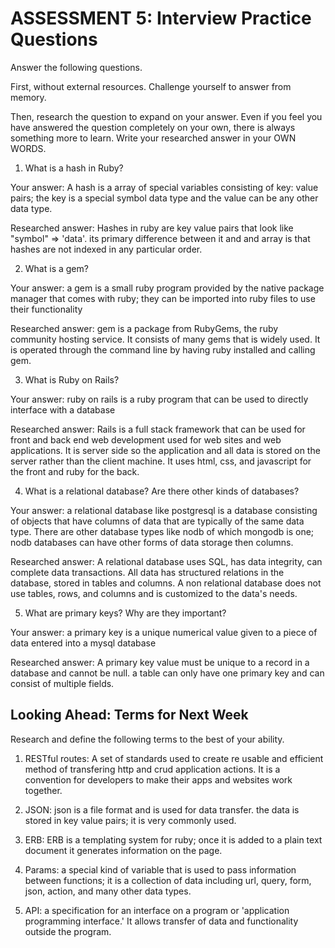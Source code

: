 # ASSESSMENT 5: Interview Practice Questions

Answer the following questions.

First, without external resources. Challenge yourself to answer from memory.

Then, research the question to expand on your answer. Even if you feel you have answered the question completely on your own, there is always something more to learn. Write your researched answer in your OWN WORDS.

1. What is a hash in Ruby?

Your answer: A hash is a array of special variables consisting of key: value pairs; the key is a special symbol data type and the value can be any other data type.

Researched answer: Hashes in ruby are key value pairs that look like "symbol" => 'data'. its primary difference between it and and array is that hashes are not indexed in any particular order.

2. What is a gem?

Your answer: a gem is a small ruby program provided by the native package manager that comes with ruby; they can be imported into ruby files to use their functionality

Researched answer: gem is a package from RubyGems, the ruby community hosting service. It consists of many gems that is widely used. It is operated through the command line by having ruby installed and calling gem. 

3. What is Ruby on Rails?

Your answer: ruby on rails is a ruby program that can be used to directly interface with a database

Researched answer: Rails is a full stack framework that can be used for front and back end web development used for web sites and web applications. It is server side so the application and all data is stored on the server rather than the client machine. It uses html, css, and javascript for the front and ruby for the back. 

4. What is a relational database? Are there other kinds of databases? 

Your answer: a relational database like postgresql is a database consisting of objects that have columns of data that are typically of the same data type. There are other database types like nodb of which mongodb is one; nodb databases can have other forms of data storage then columns. 

Researched answer: A relational database uses SQL, has data integrity, can complete data transactions. All data has structured relations in the database, stored in tables and columns.  A non relational database does not use tables, rows, and columns and is customized to the data's needs.

5. What are primary keys? Why are they important?

Your answer: a primary key is a unique numerical value given to a piece of data entered into a mysql database 

Researched answer: A primary key value must be unique to a record in a database and cannot be null. a table can only have one primary key and can consist of multiple fields.


## Looking Ahead: Terms for Next Week

Research and define the following terms to the best of your ability.

1. RESTful routes: A set of standards used to create re usable and efficient method of transfering http and crud application actions. It is a convention for developers to make their apps and websites work together. 

2. JSON: json is a file format and is used for data transfer. the data is stored in key value pairs; it is very commonly used. 

3. ERB: ERB is a templating system for ruby; once it is added to a plain text document it generates information on the page. 

4. Params: a special kind of variable that is used to pass information between functions; it is a collection of data including url, query, form, json, action, and many other data types. 

5. API: a specification for an interface on a program or 'application programming interface.' It allows transfer of data and functionality outside the program. 

